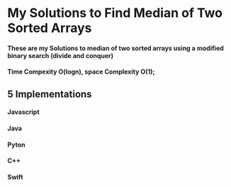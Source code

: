 # My Solutions to Find Median of Two Sorted Arrays

#### These are my Solutions to median of two sorted arrays using a modified binary search (divide and conquer)
#### Time Compexity O(logn), space Complexity O(1);

## 5 Implementations

#### Javascript
#### Java
#### Pyton
#### C++
#### Swift

